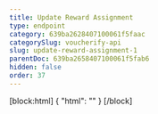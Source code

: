 ```yaml
---
title: Update Reward Assignment
type: endpoint
category: 639ba2628407100061f5faac
categorySlug: voucherify-api
slug: update-reward-assignment-1
parentDoc: 639ba2658407100061f5fab6
hidden: false
order: 37
---
```

[block:html]
{
  "html": "<style>\n[title=\"Toggle library\"] { \n  display: none; }\n.LanguagePicker-divider { \n  display: none; }\n.Playground-section3VTXuaYZivJK > .APISectionHeader3LN_-QIR0m7x {\n  display: none; }\n.LanguagePicker-languages1qVVo_v6AlP9 {\n  display: none; }\n</style>"
}
[/block]
